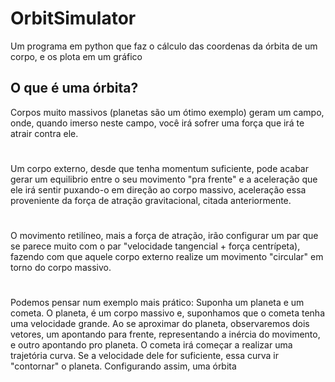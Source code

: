 # OrbitSimulator
Um programa em python que faz o cálculo das coordenas da órbita de um corpo, e os plota em um gráfico

## O que é uma órbita?
Corpos muito massivos (planetas são um ótimo exemplo) geram um campo, onde, quando imerso neste campo, você irá sofrer uma força
que irá te atrair contra ele.
#
Um corpo externo, desde que tenha momentum suficiente, pode acabar gerar um equilibrio entre o seu movimento "pra frente" e a aceleração
que ele irá sentir puxando-o em direção ao corpo massivo, aceleração essa proveniente da força de atração gravitacional, citada anteriormente.
#
O movimento retilíneo, mais a força de atração, irão configurar um par que se parece muito com o par "velocidade tangencial + força
centrípeta), fazendo com que aquele corpo externo realize um movimento "circular" em torno do corpo massivo.
#
Podemos pensar num exemplo mais prático: Suponha um planeta e um cometa. O planeta, é um corpo massivo e, suponhamos que o cometa tenha uma
velocidade grande. Ao se aproximar do planeta, observaremos dois vetores, um apontando para frente, representando a inércia do movimento, e outro
apontando pro planeta. O cometa irá começar a realizar uma trajetória curva. Se a velocidade dele for suficiente, essa curva ir "contornar" o planeta.
Configurando assim, uma órbita
